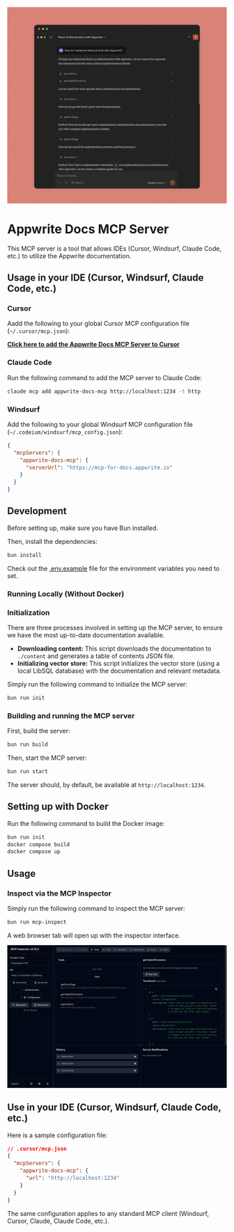 <div align="center">
<img src="assets/banner.png" alt="Appwrite Docs MCP Server" width="700" />
</div>

# Appwrite Docs MCP Server
This MCP server is a tool that allows IDEs (Cursor, Windsurf, Claude Code, etc.) to utilize the Appwrite documentation.

## Usage in your IDE (Cursor, Windsurf, Claude Code, etc.)

### Cursor

Aadd the following to your global Cursor MCP configuration file (`~/.cursor/mcp.json`):

<strong><a href="https://tinyurl.com/appwrite-docs-mcp">Click here to add the Appwrite Docs MCP Server to Cursor</a></strong>

### Claude Code

Run the following command to add the MCP server to Claude Code:
```bash
claude mcp add appwrite-docs-mcp http://localhost:1234 -t http
```

### Windsurf

Add the following to your global Windsurf MCP configuration file (`~/.codeium/windsurf/mcp_config.json`):

```json
{
  "mcpServers": {
    "appwrite-docs-mcp": {
      "serverUrl": "https://mcp-for-docs.appwrite.io"
    }
  }
}
```

## Development

Before setting up, make sure you have Bun installed.

Then, install the dependencies:
```bash
bun install
```

Check out the [.env.example](.env.example) file for the environment variables you need to set.

### Running Locally (Without Docker)

### Initialization
There are three processes involved in setting up the MCP server, to ensure we have the most up-to-date documentation available.

- **Downloading content:** This script downloads the documentation to `./content` and generates a table of contents JSON file.
- **Initializing vector store:** This script initializes the vector store (using a local LibSQL database) with the documentation and relevant metadata.

Simply run the following command to initialize the MCP server:
```bash
bun run init
```

### Building and running the MCP server
First, build the server:
```bash
bun run build
```

Then, start the MCP server:
```bash
bun run start
```

The server should, by default, be available at `http://localhost:1234`.

## Setting up with Docker
Run the following command to build the Docker image:
```bash
bun run init
docker compose build
docker compose up
```

## Usage

### Inspect via the MCP Inspector
Simply run the following command to inspect the MCP server:
```bash
bun run mcp-inspect
```

A web browser tab will open up with the inspector interface.

<div align="center">
<img src="assets/inspector.png" alt="MCP Inspector" width="700" />
</div>


## Use in your IDE (Cursor, Windsurf, Claude Code, etc.)
Here is a sample configuration file:

```json
// .cursor/mcp.json
{
  "mcpServers": {
    "appwrite-docs-mcp": {
      "url": "http://localhost:1234"
    }
  }
}
```

The same configuration applies to any standard MCP client (Windsurf, Cursor, Claude, Claude Code, etc.).




